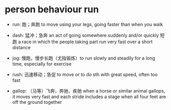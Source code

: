 # person behaviour run

- run: 跑；奔跑 to move using your legs, going faster than when you walk
- dash: 猛冲；急奔 an act of going somewhere suddenly and/or quickly 短跑 a race in which the people taking part run very fast over a short distance
- jog: 慢跑，慢步长跑（尤指锻炼）to run slowly and steadily for a long time, especially for exercise
- rush: 迅速移动；急促 to move or to do sth with great speed, often too fast

- gallop: （马等）飞奔，奔驰，疾驰 when a horse or similar animal gallops, it moves very fast and each stride includes a stage when all four feet are off the ground together
